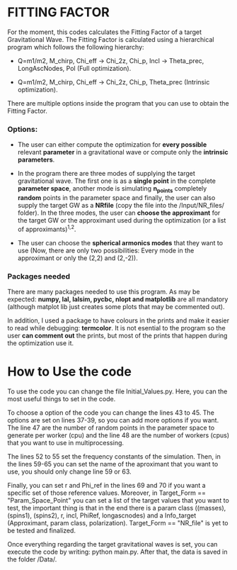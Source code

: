 # FITTING FACTOR

For the moment, this codes calculates the Fitting Factor of a target Gravitational Wave. The Fitting Factor is calculated using a hierarchical program which follows the following hierarchy:

- Q=m1/m2, M_chirp, Chi_eff -> Chi_2z, Chi_p, Incl -> Theta_prec, LongAscNodes, Pol (Full optimization).

- Q=m1/m2, M_chirp, Chi_eff -> Chi_2z, Chi_p, Theta_prec (Intrinsic optimization).

There are multiple options inside the program that you can use to obtain the Fitting Factor.

### Options:

- The user can either compute the optimization for **every possible** relevant **parameter** in a gravitational wave or compute only the **intrinsic parameters**.

- In the program there are three modes of supplying the target gravitational wave. The first one is as a **single point** in the complete **parameter space**, another mode is simulating **n<sub>points<sub>** completely **random** points in the parameter space and finally, the user can also supply the target GW as a **NRfile** (copy the file into the /Input/NR_files/ folder). In the three modes, the user can **choose the approximant** for the target GW or the approximant used during the optimization (or a list of approximants)<sup>1,2</sup>. 

- The user can choose the **spherical armonics modes** that they want to use (Now, there are only two possibilities: Every mode in the approximant or only the (2,2) and (2,-2)). 

### Packages needed

There are many packages needed to use this program. As may be expected: **numpy, lal, lalsim, pycbc, nlopt and matplotlib** are all mandatory (although matplot lib just creates some plots that may be commented out).

In addition, I used a package to have colours in the prints and make it easier to read while debugging: **termcolor**. It is not esential to the program so the user **can comment out** the prints, but most of the prints that happen during the optimization use it.

# How to Use the code

To use the code you can change the file Initial_Values.py. Here, you can the most useful things to set in the code.

To choose a option of the code you can change the lines 43 to 45. The options are set on lines 37-39, so you can add more options if you want. The line 47 are the number of random points in the parameter space to generate per worker (cpu) and the line 48 are the number of workers (cpus) that you want to use in multiprocessing.

The lines 52 to 55 set the frequency constants of the simulation. Then, in the lines 59-65 you can set the name of the aproximant that you want to use, you should only change line 59 or 63.

Finally, you can set r and Phi_ref in the lines 69 and 70 if you want a specific set of those reference values. Moreover, in Target_Form == "Param_Space_Point" you can set a list of the target values that you want to test, the important thing is that in the end there is a param class ((masses), (spins1), (spins2), r, incl, PhiRef, longascnodes) and a Info_target (Approximant, param class, polarization). Target_Form == "NR_file" is yet to be tested and finalized.

Once everything regarding the target gravitational waves is set, you can execute the code by writing: python main.py. After that, the data is saved in the folder /Data/. 
